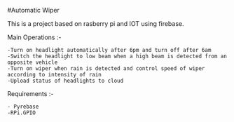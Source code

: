 #Automatic Wiper

This is a project based on rasberry pi and IOT using firebase.

Main Operations :-

    -Turn on headlight automatically after 6pm and turn off after 6am
    -Switch the headlight to low beam when a high beam is detected from an opposite vehicle
    -Turn on wiper when rain is detected and control speed of wiper according to intensity of rain
    -Upload status of headlights to cloud


Requirements :-
    
    - Pyrebase
    -RPi.GPIO

